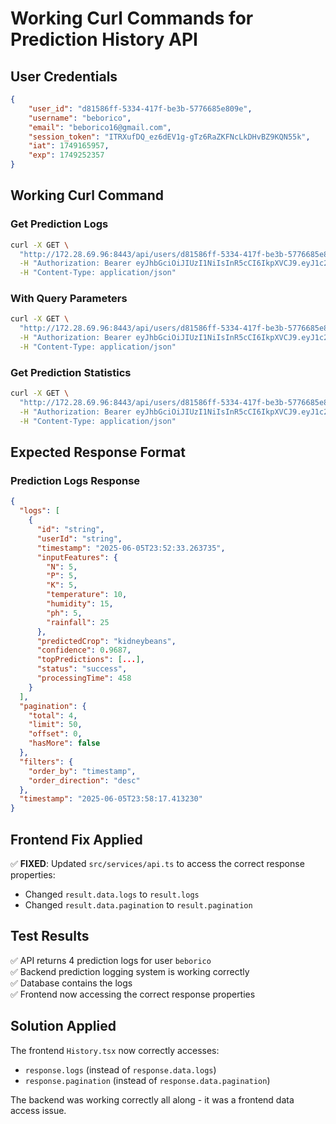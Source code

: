 # Working Curl Commands for Prediction History API

## User Credentials
```json
{
    "user_id": "d81586ff-5334-417f-be3b-5776685e809e",
    "username": "beborico",
    "email": "beborico16@gmail.com",
    "session_token": "ITRXufDQ_ez6dEV1g-gTz6RaZKFNcLkDHvBZ9KQN55k",
    "iat": 1749165957,
    "exp": 1749252357
}
```

## Working Curl Command

### Get Prediction Logs
```bash
curl -X GET \
  "http://172.28.69.96:8443/api/users/d81586ff-5334-417f-be3b-5776685e809e/prediction-logs" \
  -H "Authorization: Bearer eyJhbGciOiJIUzI1NiIsInR5cCI6IkpXVCJ9.eyJ1c2VyX2lkIjoiZDgxNTg2ZmYtNTMzNC00MTdmLWJlM2ItNTc3NjY4NWU4MDllIiwidXNlcm5hbWUiOiJiZWJvcmljbyIsImVtYWlsIjoiYmVib3JpY28xNkBnbWFpbC5jb20iLCJzZXNzaW9uX3Rva2VuIjoiSVRSWHVmRFFfZXo2ZEVWMWctZ1R6NlJhWktGTmNMa0RIdkJaOUtRTjU1ayIsImlhdCI6MTc0OTE2NTk1NywiZXhwIjoxNzQ5MjUyMzU3fQ.RxuyQitabc30HioHfjNd29fyq2aPGFRB-AXHxnqsL9s" \
  -H "Content-Type: application/json"
```

### With Query Parameters
```bash
curl -X GET \
  "http://172.28.69.96:8443/api/users/d81586ff-5334-417f-be3b-5776685e809e/prediction-logs?limit=10&offset=0&orderBy=timestamp&orderDirection=desc" \
  -H "Authorization: Bearer eyJhbGciOiJIUzI1NiIsInR5cCI6IkpXVCJ9.eyJ1c2VyX2lkIjoiZDgxNTg2ZmYtNTMzNC00MTdmLWJlM2ItNTc3NjY4NWU4MDllIiwidXNlcm5hbWUiOiJiZWJvcmljbyIsImVtYWlsIjoiYmVib3JpY28xNkBnbWFpbC5jb20iLCJzZXNzaW9uX3Rva2VuIjoiSVRSWHVmRFFfZXo2ZEVWMWctZ1R6NlJhWktGTmNMa0RIdkJaOUtRTjU1ayIsImlhdCI6MTc0OTE2NTk1NywiZXhwIjoxNzQ5MjUyMzU3fQ.RxuyQitabc30HioHfjNd29fyq2aPGFRB-AXHxnqsL9s" \
  -H "Content-Type: application/json"
```

### Get Prediction Statistics
```bash
curl -X GET \
  "http://172.28.69.96:8443/api/users/d81586ff-5334-417f-be3b-5776685e809e/prediction-statistics?period=30d&groupBy=day" \
  -H "Authorization: Bearer eyJhbGciOiJIUzI1NiIsInR5cCI6IkpXVCJ9.eyJ1c2VyX2lkIjoiZDgxNTg2ZmYtNTMzNC00MTdmLWJlM2ItNTc3NjY4NWU4MDllIiwidXNlcm5hbWUiOiJiZWJvcmljbyIsImVtYWlsIjoiYmVib3JpY28xNkBnbWFpbC5jb20iLCJzZXNzaW9uX3Rva2VuIjoiSVRSWHVmRFFfZXo2ZEVWMWctZ1R6NlJhWktGTmNMa0RIdkJaOUtRTjU1ayIsImlhdCI6MTc0OTE2NTk1NywiZXhwIjoxNzQ5MjUyMzU3fQ.RxuyQitabc30HioHfjNd29fyq2aPGFRB-AXHxnqsL9s" \
  -H "Content-Type: application/json"
```

## Expected Response Format

### Prediction Logs Response
```json
{
  "logs": [
    {
      "id": "string",
      "userId": "string",
      "timestamp": "2025-06-05T23:52:33.263735",
      "inputFeatures": {
        "N": 5,
        "P": 5,
        "K": 5,
        "temperature": 10,
        "humidity": 15,
        "ph": 5,
        "rainfall": 25
      },
      "predictedCrop": "kidneybeans",
      "confidence": 0.9687,
      "topPredictions": [...],
      "status": "success",
      "processingTime": 458
    }
  ],
  "pagination": {
    "total": 4,
    "limit": 50,
    "offset": 0,
    "hasMore": false
  },
  "filters": {
    "order_by": "timestamp",
    "order_direction": "desc"
  },
  "timestamp": "2025-06-05T23:58:17.413230"
}
```

## Frontend Fix Applied

✅ **FIXED**: Updated `src/services/api.ts` to access the correct response properties:
- Changed `result.data.logs` to `result.logs` 
- Changed `result.data.pagination` to `result.pagination`

## Test Results
✅ API returns 4 prediction logs for user `beborico`  
✅ Backend prediction logging system is working correctly  
✅ Database contains the logs  
✅ Frontend now accessing the correct response properties  

## Solution Applied
The frontend `History.tsx` now correctly accesses:
- `response.logs` (instead of `response.data.logs`)
- `response.pagination` (instead of `response.data.pagination`)

The backend was working correctly all along - it was a frontend data access issue.